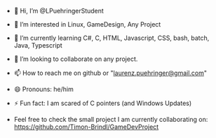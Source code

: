- 👋 Hi, I’m @LPuehringerStudent
- 👀 I’m interested in Linux, GameDesign, Any Project
- 🌱 I’m currently learning C#, C, HTML, Javascript, CSS, bash, batch, Java, Typescript
- 💞️ I’m looking to collaborate on any project. 
- 📫 How to reach me on github or "laurenz.puehringer@gmail.com"
- 😄 Pronouns: he/him
- ⚡ Fun fact: I am scared of C pointers (and Windows Updates)


- Feel free to check the small project I am currently collaborating on: https://github.com/Timon-Brindl/GameDevProject 
